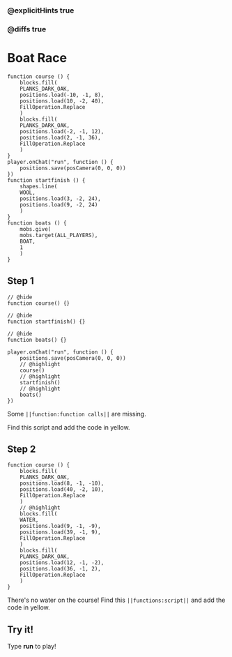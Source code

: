 ### @explicitHints true

### @diffs true

# Boat Race



```template
function course () {
    blocks.fill(
    PLANKS_DARK_OAK,
    positions.load(-10, -1, 8),
    positions.load(10, -2, 40),
    FillOperation.Replace
    )
    blocks.fill(
    PLANKS_DARK_OAK,
    positions.load(-2, -1, 12),
    positions.load(2, -1, 36),
    FillOperation.Replace
    )
}
player.onChat("run", function () {
    positions.save(posCamera(0, 0, 0))
})
function startfinish () {
    shapes.line(
    WOOL,
    positions.load(3, -2, 24),
    positions.load(9, -2, 24)
    )
}
function boats () {
    mobs.give(
    mobs.target(ALL_PLAYERS),
    BOAT,
    1
    )
}
```

## Step 1

```blocks
// @hide
function course() {}

// @hide
function startfinish() {}

// @hide
function boats() {}

player.onChat("run", function () {
    positions.save(posCamera(0, 0, 0))
    // @highlight
    course()
    // @highlight
    startfinish()
    // @highlight
    boats()
})
```

Some ``||function:function calls||`` are missing.

Find this script and add the code in yellow.

## Step 2

```blocks
function course () {
    blocks.fill(
    PLANKS_DARK_OAK,
    positions.load(8, -1, -10),
    positions.load(40, -2, 10),
    FillOperation.Replace
    )
    // @highlight
    blocks.fill(
    WATER,
    positions.load(9, -1, -9),
    positions.load(39, -1, 9),
    FillOperation.Replace
    )
    blocks.fill(
    PLANKS_DARK_OAK,
    positions.load(12, -1, -2),
    positions.load(36, -1, 2),
    FillOperation.Replace
    )
}
```

There's no water on the course! Find this ``||functions:script||`` and add the code in yellow.

## Try it!

Type **run** to play!